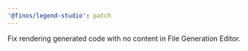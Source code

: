 ```yaml
---
'@finos/legend-studio': patch
---
```


Fix rendering generated code with no content in File Generation Editor.
